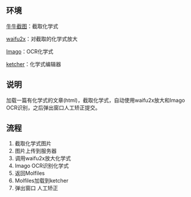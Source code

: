 ## 环境

[牛牛截图](http://www.ggniu.cn/index.html)：截取化学式

[waifu2x](https://github.com/nagadomi/waifu2x)：对截取的化学式放大

[Imago](http://lifescience.opensource.epam.com/imago/index.html)：OCR化学式

[ketcher](http://lifescience.opensource.epam.com/ketcher/index.html)：化学式编辑器

## 说明

加载一篇有化学式的文章(html)，截取化学式，自动使用waifu2x放大和Imago OCR识别，之后弹出窗口人工矫正提交。

## 流程

1. 截取化学式图片
2. 图片上传到服务器
3. 调用waifu2x放大化学式
4. Imago OCR识别化学式
5. 返回Molfiles
6. Molfiles加载到ketcher
7. 弹出窗口 人工矫正


